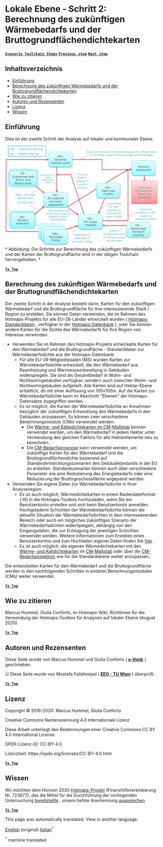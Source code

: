 <h1> <a class="anchor" id="local-level---step-2--calculation-of-future-heat-demand-and-gross-floor-area-density-maps" href="#local-level---step-2--calculation-of-future-heat-demand-and-gross-floor-area-density-maps"><i class="fa fa-link"></i></a> Lokale Ebene - Schritt 2: Berechnung des zukünftigen Wärmebedarfs und der Bruttogrundflächendichtekarten </h1><p> <a href="guide-local-and-municipal-levels#the-hotmaps-scenario-toolchain-different-steps"><strong><code>Scenario Toolchain Steps</code></strong></a> <a href="step-1-analysis-of-current-heat-demand-and-available-resource-potentials"><strong><code>Previous step</code></strong></a> <a href="step-3-Calculation-of-costs-of-decentral-heat-supply"><strong><code>Next step</code></strong></a> <br/></p><h2> <a class="anchor" id="table-of-contents" href="#table-of-contents"><i class="fa fa-link"></i></a> Inhaltsverzeichnis </h2><ul><li> <a href="#introduction">Einführung</a> </li><li> <a href="#calculation-of-future-heat-demand-and-gross-floor-area-density-maps">Berechnung des zukünftigen Wärmebedarfs und der Bruttogrundflächendichtekarten</a> </li><li> <a href="#how-to-cite">Wie zu zitieren</a> </li><li> <a href="#authors-and-reviewers">Autoren und Rezensenten</a> </li><li> <a href="#license">Lizenz</a> </li><li> <a href="#acknowledgement">Wissen</a> </li></ul><h2> <a class="anchor" id="introduction" href="#introduction"><i class="fa fa-link"></i></a> Einführung </h2><p> Dies ist der zweite Schritt der Analyse auf lokaler und kommunaler Ebene. </p><img src="/en/Step-2-Calculation-of-future-heat-demand-and-gross-floor-area-density-maps/Hotmaps_Local_Toolchain_Step_2final.png"/><br/> * Abbildung: Die Schritte zur Berechnung des zukünftigen Wärmebedarfs und der Karten der Bruttogrundfläche sind in der obigen Toolchain hervorgehoben. * <br/><p><ins> <code><strong><a href="#table-of-contents">To Top</a></strong></code> </ins> </p><h2> <a class="anchor" id="calculation-of-future-heat-demand-and-gross-floor-area-density-maps" href="#calculation-of-future-heat-demand-and-gross-floor-area-density-maps"><i class="fa fa-link"></i></a> Berechnung des zukünftigen Wärmebedarfs und der Bruttogrundflächendichtekarten </h2><p> Der zweite Schritt in der Analyse besteht darin, Karten für den zukünftigen Wärmebedarf und die Bruttogrundfläche für Ihre interessierende Stadt / Region zu erstellen. Sie können Daten verwenden, die im Rahmen des Hotmaps-Projekts für alle EU-28-Länder entwickelt wurden ( <a href="https://wiki.hotmaps.eu/en/Hotmaps-open-data-repositories">Hotmaps-Standarddaten</a> , verfügbar in der <a href="https://gitlab.com/hotmaps">Hotmaps-Datenbank</a> ), oder Sie können andere Karten für die Dichte des Wärmebedarfs für Ihre Region von Interesse verwenden. </p><ul><li> Verwenden Sie im Rahmen des Hotmaps-Projekts entwickelte Karten für den Wärmebedarf und die Bruttogrundfläche - Standarddaten zur Wärmebedarfsdichte aus der Hotmaps-Datenbank: <ul><li> Für alle EU-28-Mitgliedstaaten (MS) wurden Karten zur Wärmebedarfsdichte entwickelt, die den Wärmebedarf aus Raumheizung und Warmwasserbereitung in Gebäuden widerspiegeln. Sie sind als Gesamtbedarf in Wohn- und Nichtwohngebäuden verfügbar; sondern auch zwischen Wohn- und Nichtwohngebäuden aufgeteilt. Alle Karten sind auf Hektar-Ebene erhältlich, dh mit einer Auflösung von 100x100m. Auf die Karten zur Wärmebedarfsdichte kann im Abschnitt &quot;Ebenen&quot; der Hotmaps-Datensätze zugegriffen werden. </li><li> Es ist möglich, die Karten der Wärmebedarfsdichte an Annahmen bezüglich der zukünftigen Entwicklung des Wärmebedarfs in den Gebäuden anzupassen. Es können zwei verschiedene Berechnungsmodule (CMs) verwendet werden: <ul><li> Die <a href="https://wiki.hotmaps.eu/en/CM-Scale-heat-and-cool-density-maps">Wärme- und Kältedichtekarten im CM-Maßstab</a> können verwendet werden, um den Wärmebedarf in jedem Hektar unter Verwendung des gleichen Faktors für alle Hektarelemente neu zu berechnen. </li><li> Die <a href="https://wiki.hotmaps.eu/en/CM-Demand-projection">CM-Bedarfsprognose</a> kann verwendet werden, um zukünftige Karten für den Wärmebedarf und die Bruttogrundflächendichte basierend auf Standardentwicklungsszenarien des Gebäudebestands in der EU zu erstellen. Standardszenarien können auch über verschiedene Parameter wie eine Reduzierung des Energiebedarfs oder eine Reduzierung der Bruttogeschossfläche angepasst werden. </li></ul></li></ul></li><li> Verwenden Sie eigene Daten zur Wärmebedarfsdichte in Ihrer Analyseregion: <ul><li> Es ist auch möglich, Wärmedichtekarten in einem Rasterdateiformat (.tif) in die Hotmaps-Toolbox hochzuladen, wenn Sie ein Benutzerkonto erstellen und sich beim Benutzerkonto anmelden. Hochgeladene Schichten der Wärmebedarfsdichte können die aktuelle Situation der Wärmebedarfsdichten in dem interessierenden Bereich oder auch ein mögliches zukünftiges Szenario der Wärmebedarfsdichten widerspiegeln, abhängig von den Eingangsdaten, die zur Erzeugung der jeweiligen Schichten verwendet werden. Weitere Informationen zum Erstellen eines Benutzerkontos und zum Hochladen eigener Daten finden Sie <a href="https://wiki.hotmaps.eu/en/Introduction-to-user-interface#upper-toolbar_connect">hier</a> . </li><li> Es ist auch möglich, die eigenen Wärmedichtekarten mit den <a href="https://wiki.hotmaps.eu/en/CM-Scale-heat-and-cool-density-maps">Wärme- und Kaltdichtekarten</a> im <a href="https://wiki.hotmaps.eu/en/CM-Scale-heat-and-cool-density-maps">CM-Maßstab</a> oder über die <a href="https://wiki.hotmaps.eu/en/CM-Demand-projection">CM-Bedarfsprojektion</a> wie für die Standardebene weiter anzupassen. </li></ul></li></ul><p> Die entwickelten Karten für den Wärmebedarf und die Bruttogrundfläche werden in den nachfolgenden Schritten in anderen Berechnungsmodulen (CMs) weiter verwendet. </p><p><ins> <code><strong><a href="#table-of-contents">To Top</a></strong></code> </ins> </p><h2> <a class="anchor" id="how-to-cite" href="#how-to-cite"><i class="fa fa-link"></i></a> Wie zu zitieren </h2><p> Marcus Hummel, Giulia Conforto, im Hotmaps-Wiki, Richtlinien für die Verwendung der Hotmaps-Toolbox für Analysen auf lokaler Ebene (August 2020) </p><p><ins> <code><strong><a href="#table-of-contents">To Top</a></strong></code> </ins> </p><h2> <a class="anchor" id="authors-and-reviewers" href="#authors-and-reviewers"><i class="fa fa-link"></i></a> Autoren und Rezensenten </h2><p> Diese Seite wurde von Marcus Hummel und Giulia Conforto ( <strong><a href="https://e-think.ac.at">e-think</a></strong> ) geschrieben. </p><p> ☑ Diese Seite wurde von Mostafa Fallahnejad ( <strong><a href="https://eeg.tuwien.ac.at/">EEG - TU Wien</a></strong> ) überprüft. </p><p> <a href="#table-of-contents"><strong><code>To Top</code></strong></a> </p> <h2> <a class="anchor" id="license" href="#license"><i class="fa fa-link"></i></a> Lizenz </h2><p> Copyright © 2016-2020: Marcus Hummel, Giulia Conforto </p><p> Creative Commons Namensnennung 4.0 Internationale Lizenz </p><p> Diese Arbeit unterliegt den Bestimmungen einer Creative Commons CC BY 4.0 International License. </p><p> SPDX-Lizenz-ID: CC-BY-4.0 </p><p> Lizenztext: https://spdx.org/licenses/CC-BY-4.0.html </p><p> <a href="#table-of-contents"><strong><code>To Top</code></strong></a> </p> <h2> <a class="anchor" id="acknowledgement" href="#acknowledgement"><i class="fa fa-link"></i></a> Wissen </h2><p> Wir möchten dem Horizon 2020 <a href="https://www.hotmaps-project.eu">Hotmaps-Projekt</a> (Finanzhilfevereinbarung Nr. 723677), das die Mittel für die Durchführung der vorliegenden Untersuchung <a href="https://www.hotmaps-project.eu">bereitstellte</a> , unsere tiefste Anerkennung <a href="https://www.hotmaps-project.eu">aussprechen</a> . </p><p><ins> <code><strong><a href="#table-of-contents">To Top</a></strong></code> </ins> </p>




<!--- THIS IS A SUPER UNIQUE IDENTIFIER -->

This page was automatically translated. View in another language:

[English](../en/Step-2-Calculation-of-future-heat-demand-and-gross-floor-area-density-maps) (original)  [Italian](../it/Step-2-Calculation-of-future-heat-demand-and-gross-floor-area-density-maps)<sup>\*</sup> 

<sup>\*</sup> machine translated
